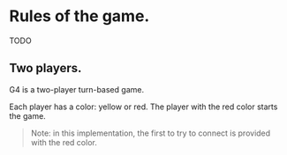# Rules of the game.

TODO

## Two players.

G4 is a two-player turn-based game.

Each player has a color: yellow or red. The player with the red color starts the game.

> Note:
> in this implementation, the first to try to connect is provided with the red color.
